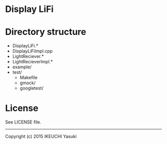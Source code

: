 Display LiFi
===========


Directory structure
===================

+ DisplayLiFi.*
+ DisplayLiFiImpl.cpp
+ LightReciever.*
+ LightRecieverImpl.*
+ example/
+ test/
  + Makefile
  + gmock/
  + googletest/

License
=======

See LICENSE file.

-----
Copyright (c) 2015 IKEUCHI Yasuki

